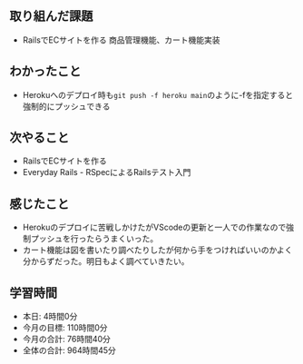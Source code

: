 ## 取り組んだ課題
- RailsでECサイトを作る 商品管理機能、カート機能実装
## わかったこと
- Herokuへのデプロイ時も`git push -f heroku main`のように-fを指定すると強制的にプッシュできる
## 次やること
- RailsでECサイトを作る
- Everyday Rails - RSpecによるRailsテスト入門
## 感じたこと
- Herokuのデプロイに苦戦しかけたがVScodeの更新と一人での作業なので強制プッシュを行ったらうまくいった。
- カート機能は図を書いたり調べたりしたが何から手をつければいいのかよく分からずだった。明日もよく調べていきたい。
## 学習時間 
- 本日: 4時間0分
- 今月の目標: 110時間0分
- 今月の合計: 76時間40分
- 全体の合計: 964時間45分
